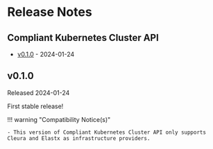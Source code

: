 # Release Notes


## Compliant Kubernetes Cluster API
<!-- BEGIN TOC -->
- [v0.1.0](#v010) - 2024-01-24
<!-- END TOC -->

## v0.1.0

Released 2024-01-24

First stable release!

!!! warning "Compatibility Notice(s)"

    - This version of Compliant Kubernetes Cluster API only supports Cleura and Elastx as infrastructure providers.
